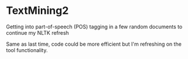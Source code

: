 # TextMining2
Getting into part-of-speech (POS) tagging in a few random documents to continue my NLTK refresh


Same as last time, code could be more efficient but I'm refreshing on the tool functionality.
